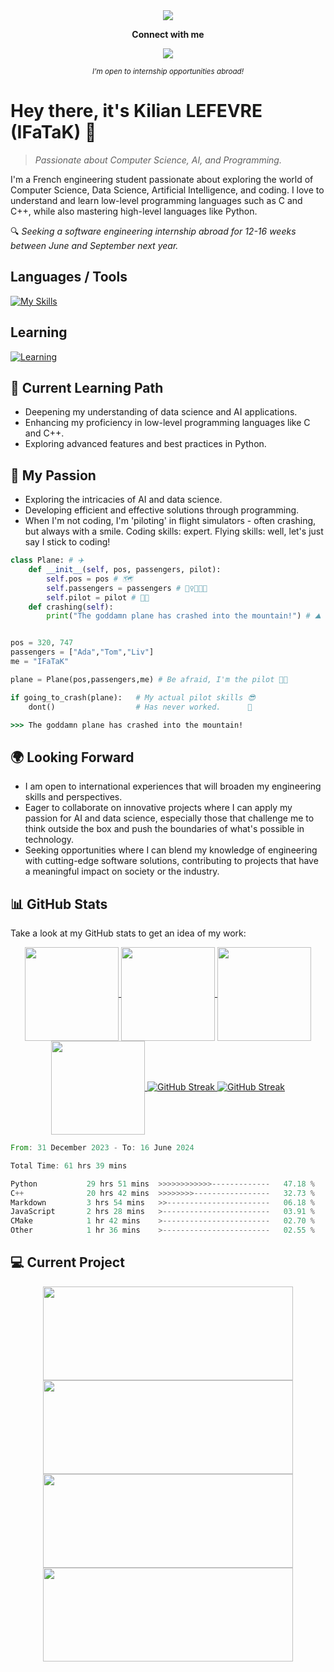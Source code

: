 <div align="center">
  <a href="https://github.com/ifatak">
    <img align="center" src="https://capsule-render.vercel.app/api?type=waving&color=gradient&customColorList=5&height=300&section=header&text=IFaTaK&desc=Engineering%20Student&%20Software%20Enthusiast&fontSize=90&descAlignY=65&animation=fadeIn&descAlign=57" />
  </a>
</div>

<p align="center">
  <strong>Connect with me</strong>
</p>
<p align="center">
  <a target="_blank" href="https://www.linkedin.com/in/kilian-lefevre/"><img src="https://img.shields.io/badge/Kilian%20Lefevre-0077B5?style=for-the-badge&logo=linkedin" /></a>
</p>
<p align="center"><i><sup>I'm open to internship opportunities abroad!</sup></i></p>

# Hey there, it's Kilian LEFEVRE (IFaTaK) 👋

> *Passionate about Computer Science, AI, and Programming.*

I'm a French engineering student passionate about exploring the world of Computer Science, Data Science, Artificial Intelligence, and coding. I love to understand and learn low-level programming languages such as C and C++, while also mastering high-level languages like Python.

🔍 *Seeking a software engineering internship abroad for 12-16 weeks between June and September next year.*

## Languages / Tools
[![My Skills](https://skillicons.dev/icons?i=python,c,cpp,vscode,matlab,ocaml,cmake,github,git)](https://skillicons.dev)

## Learning
[![Learning](https://skillicons.dev/icons?i=tensorflow,java,js,ts)](https://skillicons.dev)

## 🌱 Current Learning Path
- Deepening my understanding of data science and AI applications.
- Enhancing my proficiency in low-level programming languages like C and C++.
- Exploring advanced features and best practices in Python.

## 🔭 My Passion
- Exploring the intricacies of AI and data science.
- Developing efficient and effective solutions through programming.
- When I'm not coding, I'm 'piloting' in flight simulators - often crashing, but always with a smile. Coding skills: expert. Flying skills: well, let's just say I stick to coding!

```python
class Plane: # ✈️
    def __init__(self, pos, passengers, pilot):
        self.pos = pos # 🗺️
        self.passengers = passengers # 👱‍♀️🧔👩‍🦰
        self.pilot = pilot # 🧑‍✈️
    def crashing(self):
        print("The goddamn plane has crashed into the mountain!") # ⛰️


pos = 320, 747
passengers = ["Ada","Tom","Liv"]
me = "IFaTaK"

plane = Plane(pos,passengers,me) # Be afraid, I'm the pilot 🧑‍✈️

if going_to_crash(plane):   # My actual pilot skills 😎
    dont()                  # Has never worked.      🤔
```
```cmd
>>> The goddamn plane has crashed into the mountain!
```
## 🌍 Looking Forward
- I am open to international experiences that will broaden my engineering skills and perspectives.
- Eager to collaborate on innovative projects where I can apply my passion for AI and data science, especially those that challenge me to think outside the box and push the boundaries of what's possible in technology.
- Seeking opportunities where I can blend my knowledge of engineering with cutting-edge software solutions, contributing to projects that have a meaningful impact on society or the industry.

## 📊 GitHub Stats
Take a look at my GitHub stats to get an idea of my work:
<div align="center">
  <a href="https://github.com/ifatak#gh-dark-mode-only">
    <img height=150 align="center" src="https://github-readme-stats.vercel.app/api?username=ifatak&rank_icon=github&hide=contribs&show_icons=true&bg_color=00000000&theme=dark" />
  </a>
  <a href="https://github.com/ifatak#gh-light-mode-only">
    <img height=150 align="center" src="https://github-readme-stats.vercel.app/api?username=ifatak&rank_icon=github&hide=contribs&show_icons=true&bg_color=00000000&theme=default" />
  </a>
  <a href="https://github.com/ifatak#gh-dark-mode-only">
    <img height=150 align="center" src="https://github-readme-stats.vercel.app/api/top-langs?username=ifatak&theme=dark&bg_color=00000000&layout=compact&langs_count=5&card_width=320&size_weight=0.5&count_weight=0.5" />
  </a>
  <a href="https://github.com/ifata#gh-light-mode-only">
    <img height=150 align="center" src="https://github-readme-stats.vercel.app/api/top-langs?username=ifatak&theme=default&bg_color=00000000&layout=compact&langs_count=5&card_width=320&size_weight=0.5&count_weight=0.5" />
  </a>
  <a href="https://github.com/ifatak#gh-dark-mode-only">
    <img id="streak" src="https://streak-stats.demolab.com?user=ifatak&theme=dark&background=EB545400&card_width=707" alt="GitHub Streak" />
  </a>
  <a href="https://github.com/ifatak#gh-light-mode-only">
    <img id="streak" src="https://streak-stats.demolab.com?user=ifatak&background=EB545400&card_width=707" alt="GitHub Streak" />
  </a>
</div>

<!--START_SECTION:waka-->

```rust
From: 31 December 2023 - To: 16 June 2024

Total Time: 61 hrs 39 mins

Python           29 hrs 51 mins  >>>>>>>>>>>>-------------   47.18 %
C++              20 hrs 42 mins  >>>>>>>>-----------------   32.73 %
Markdown         3 hrs 54 mins   >>-----------------------   06.18 %
JavaScript       2 hrs 28 mins   >------------------------   03.91 %
CMake            1 hr 42 mins    >------------------------   02.70 %
Other            1 hr 36 mins    >------------------------   02.55 %
```

<!--END_SECTION:waka-->

## 💻 Current Project

<div align="center">
  <a href="https://github.com/IFaTaK/ViraSeqAnalytics#gh-dark-mode-only">
    <img height=150 width=400 align="center" src="https://github-readme-stats.vercel.app/api/pin/?username=ifatak&repo=ViraSeqAnalytics&theme=dark&bg_color=00000000" />
  </a>
  <a href="https://github.com/IFaTaK/ViraSeqAnalytics#gh-light-mode-only">
    <img height=150 width=400 align="center" src="https://github-readme-stats.vercel.app/api/pin/?username=ifatak&repo=ViraSeqAnalytics&theme=default&bg_color=00000000" />
  </a>
  <a href="https://github.com/IFaTaK/K-means-clustering#gh-dark-mode-only">
    <img height=150 width=400 align="center" src="https://github-readme-stats.vercel.app/api/pin/?username=ifatak&repo=K-means-clustering&theme=dark&bg_color=00000000" />
  </a>
  <a href="https://github.com/IFaTaK/K-means-clustering#gh-light-mode-only">
    <img height=150 width=400 align="center" src="https://github-readme-stats.vercel.app/api/pin/?username=ifatak&repo=K-means-clustering&theme=default&bg_color=00000000" />
  </a> 
</div>
